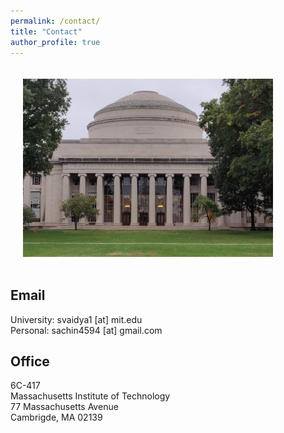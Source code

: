 ```yaml
---
permalink: /contact/
title: "Contact"
author_profile: true
---
```

<img align="center" src="https://raw.githubusercontent.com/sachin4594/svaidya.github.io/master/images/MIT.jpg" width="400" style="margin: 20px"/>

## Email

University: svaidya1 [at] mit.edu\
Personal: sachin4594 [at] gmail.com


## Office
6C-417\
Massachusetts Institute of Technology\
77 Massachusetts Avenue\
Cambrigde, MA 02139
